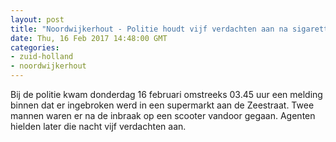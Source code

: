 ```yaml
---
layout: post
title: "Noordwijkerhout - Politie houdt vijf verdachten aan na sigarettendiefstal Noordwijkerhout"
date: Thu, 16 Feb 2017 14:48:00 GMT
categories: 
- zuid-holland 
- noordwijkerhout 
---
```


Bij de politie kwam donderdag 16 februari omstreeks 03.45 uur een melding binnen dat er ingebroken werd in een supermarkt aan de Zeestraat. Twee mannen waren er na de inbraak op een scooter vandoor gegaan. Agenten hielden later die nacht vijf verdachten aan.
